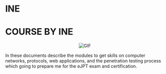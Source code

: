 # INE

# COURSE BY INE

<p align="center">
  <img  alt="GIF" src="https://media.giphy.com/media/QpVUMRUJGokfqXyfa1/giphy.gif">
</p>



In these documents describe the modules to get skills on computer networks, protocols, web applications, and the penetration testing process which going to prepare me for the eJPT exam and certification. 
